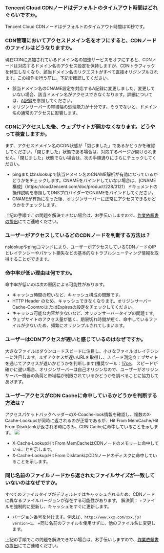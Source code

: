 ### Tencent Cloud CDNノードはデフォルトのタイムアウト時間はどれぐらいですか。
Tencent Cloud CDNノードはデフォルトのタイムアウト時間は10秒です。

### CDN管理においてアクセスドメイン名をオフにすると、CDNノードのファイルはどうなりますか。
現在CDNに追加されているドメイン名の加速サービスをオフにすると、CDNノードは対応するドメイン名のアクセス設定を保持しますが、CDNトラフィックを発生しなくなり、該当ドメイン名のリクエストがすべて直接オリジンプルされます。この操作を行う前に、下記を確認してください。

- 該当ドメイン名のCNAME設定を対応するA記録に変更しました。変更していない場合、該当ドメイン名がアクセスできなくなります。詳細については、[A記録](https://intl.cloud.tencent.com/document/product/302/3449)を参照してください。
 - オリジンサーバーの帯域幅の処理能力が十分です。そうでないと、ドメイン名の通常のアクセスに影響します。 

### CDNにアクセスした後、ウェブサイトが開かなくなります。どうやって検査しますか。
まず、アクセスドメイン名のCDN状態が「閉じました」であるかどうかを確認してください。「閉じました」状態である場合は、対応するページが開けられません。「閉じました」状態でない場合は、次の手順通りにさらにチェックしてください。
+ pingまたはnslookupで該当ドメイン名のCNAME解析が有効になっているかどうかをチェックします。CNAMEをバインドしていない場合は、[CNAME構成]（https:/cloud.tencent.com/doc/product/228/3121）ドキュメントの操作説明を参照してDNSプロバイダーでCNAMEをバインドしてください。
+ CNAMEが有効になった後、オリジンサーバーに正常にアクセスできるかどうかをチェックします。

上記の手順でこの問題を解決できない場合は、お手伝いしますので、[作業依頼書の提出](https://console.cloud.tencent.com/workorder/category)にてご連絡ください。

### ユーザーがアクセスしているどのCDNノードを判断する方法は？
nslookupやpingコマンドにより、ユーザーがアクセスしているCDNノードのIPとレイテンシーやパケット損失などの基本的なトラブルシューティング情報を取得することができます。

### 命中率が低い理由は何ですか。
命中率が低いのは次の原因による可能性があります。
+ キャッシュ時間の短いなど、キャッシュ構成の問題です。
+ HTTP Header のため、キャッシュできなくなります。オリジンサーバーCache-CoontrolまたはExpiresの設定をチェックしてください。
+ キャッシュ可能な内容が少ないなど、オリジンサーバータイプの問題です。
+ ウェブサイトのアクセス量が低く、期限切れ時間が短く、命中しているファイルが少ないため、頻繁にオリジンプルされてしまいます。

### ユーザーはCDNアクセスが遅いと感じているのはなぜですか。
大きなファイルはダウンロードスピードに注目し、小さなファイルはレイテンシーに注目します。まずアクセスが遅いURLを取得し、スピード測定ウェブサイトを通じてアクセスが遅いかどうかを判断します(推奨ツール：[17ce](http://www.17ce.com)。
スピードが確かに遅い場合、オリジンサーバーは自己オリジンなので、ユーザーがオリジンサーバー機器の負荷と帯域幅が制限されているかどうかを調べることに協力してあげます。

### ユーザーアクセスがCDN Cacheに命中しているかどうかを判断する方法は？
アクセスパケットバックヘッダーのX-Coache-look情報を確認し、複数のX-Cache-Lookupsが同時に返されるのが正常であるが、Hit From MemCache/Hit From Discktankが返される時にのみ、CDN Cacheに命中していることを示します。
![](https://mc.qcloudimg.com/static/img/64ac912c895b36f0241a927df6da3543/image.png)
+ X-Cache-Lookup:Hit From MemCacheはCDNノードのメモリーに命中していることを示します。
+ X-Cache-Lookup:Hit From DisktankはCDNノードのディスクに命中していることを示します。

### 同じ名前のファイルノードから返されたファイルサイズが一致していないのはなぜですか。
すべてのファイルタイプがデフォルトではキャッシュされるため、CDNノードに異なるファイルバージョンが存在する可能性があります。 解決策：
+ファイルを強制的に更新し、キャッシュをすぐに更新します。
+ バージョン番号を付けます。例えば、```http://www.xxx.com/xxx.js?version=1```。
+同じ名前のファイルを使用せずに、他のファイル名に変更します。

上記の手順でこの問題を解決できない場合は、お手伝いしますので、[作業依頼書の提出](https://console.cloud.tencent.com/workorder/category)にてご連絡ください。
